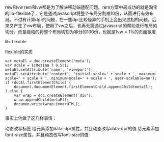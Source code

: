 
rew和vw
rem和vw都是为了解决移动端适配问题。rem方案中最成功的就是淘宝的lib-flexible了，它是通过javascript将整个布局分割成10份，从而进行有效布局。不过有计算dpr的问题，在一些dpr比较怪异的手机上会出现脱相的问题。后来又产生了vw布局，使用了vw之后，也再无需通过javascript的帮助进行布局的切分，而是自动的将整个布局切割为等分的100份，也就是1vw = 1%的页面宽度

lib-flexible

flexible的实质
```
var metaEl = doc.createElement('meta');
var scale = isRetina ? 0.5:1;
metaEl.setAttribute('name', 'viewport');
metaEl.setAttribute('content', 'initial-scale=' + scale + ', maximum-scale=' + scale + ', minimum-scale=' + scale + ', user-scalable=no');
if (docEl.firstElementChild) {
    document.documentElement.firstElementChild.appendChild(metaEl);
} else {
    var wrap = doc.createElement('div');
    wrap.appendChild(metaEl);
    documen.write(wrap.innerHTML);
}
```
事实上他做了这几样事情：

动态改写<meta>标签
给<html>元素添加data-dpr属性，并且动态改写data-dpr的值
给<html>元素添加font-size属性，并且动态改写font-size的值